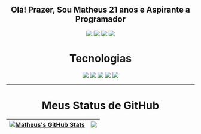 <h2 align="center"> Olá! Prazer, Sou Matheus 21 anos e Aspirante a Programador </h2>

<p align="center">
  
  <img src="https://badges.pufler.dev/years/matheushmmarcondes"/>
  <img src="https://badges.pufler.dev/commits/monthly/matheushmmarcondes"/>
  <img src="https://badges.pufler.dev/commits/yearly/matheushmmarcondes"/>
  <img src="https://badges.pufler.dev/repos/matheushmmarcondes"/>
  
</p>

<h1 align="center"> Tecnologias </h1>

<p align="center">
<img src="https://img.shields.io/badge/-HTML5-E34F26?style=flat-square&logo=html5&logoColor=white"/>
<img src="https://img.shields.io/badge/-CSS3-1572B6?style=flat-square&logo=css3"/>
<img src="https://img.shields.io/badge/-JavaScript-black?style=flat-square&logo=javascript"/>
<img src="https://img.shields.io/badge/-GitHub-black?style=flat-square&logo=github"/>
<img src="https://img.shields.io/badge/python-3670A0?style=flat-square&logo=python&logoColor=ffdd54"/>
</p>

---

<h1 align="center"> Meus Status de GitHub</h1>

| <a href="https://github.com/matheushmmarcondes/github-readme-stats"><img src="https://github-readme-stats-mu-lake.vercel.app/api?username=matheushmmarcondes&show_icons=true&include_all_commits=true&theme=transparent&hide_border=true&exclude_repo=github-readme-stats&bg_color=00000000" alt="Matheus's GitHub Stats" /></a> | <a href="https://github.com/matheushmmarcondes/github-readme-stats"><img src="https://github-readme-stats-mu-lake.vercel.app/api/top-langs/?username=matheushmmarcondes&layout=compact&theme=transparent&hide_border=true&exclude_repo=github-readme-stats&bg_color=00000000" /></a> |
| ------------- | ------------- |
